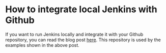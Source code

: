 # How to integrate local Jenkins with Github
If you want to run Jenkins locally and integrate it with your Github repository, you can
read the blog post [here](http://cemalonder.com/post/github-integration-with-local-jenkins/). This
repository is used by the examples shown in the above post.
